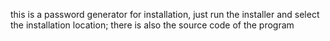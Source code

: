 this is a password generator for installation, just run the installer and select the installation location; there is also the source code of the program
